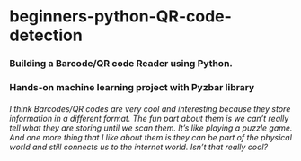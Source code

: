 # beginners-python-QR-code-detection
### Building a Barcode/QR code Reader using Python. 
### Hands-on machine learning project with Pyzbar library
###### I think Barcodes/QR codes are very cool and interesting because they store information in a different format. The fun part about them is we can’t really tell what they are storing until we scan them. It’s like playing a puzzle game. And one more thing that I like about them is they can be part of the physical world and still connects us to the internet world. Isn’t that really cool?
